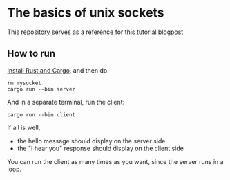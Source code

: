 # The basics of unix sockets

This repository serves as a reference for [this tutorial blogpost](emmanuelbosquet.com)

## How to run

[Install Rust and Cargo](https://www.rust-lang.org/tools/install),
and then do:

    rm mysocket
    cargo run --bin server

And in a separate terminal, run the client:

    cargo run --bin client

If all is well,

-   the hello message should display on the server side
-   the "I hear you" response should display on the client side

You can run the client as many times as you want, since the server runs in a loop.
